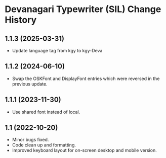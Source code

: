 Devanagari Typewriter (SIL) Change History
====================

1.1.3 (2025-03-31)
----------------
* Update language tag from kgy to kgy-Deva

1.1.2 (2024-06-10)
----------------
* Swap the OSKFont and DisplayFont entries which were reversed in the previous update.

1.1.1 (2023-11-30)
----------------
* Use shared font instead of local.

1.1 (2022-10-20)
---------------------
* Minor bugs fixed.
* Code clean up and formatting.
* Improved keyboard layout for on-screen desktop and mobile version.
